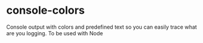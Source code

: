 # console-colors
Console output with colors and predefined text so you can easily trace what are you logging. To be used with Node 
